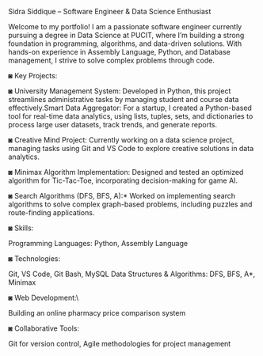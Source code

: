 Sidra Siddique – Software Engineer & Data Science Enthusiast

Welcome to my portfolio! I am a passionate software engineer currently pursuing a degree in Data Science at PUCIT,
where I’m building a strong foundation in programming, algorithms, and data-driven solutions. With hands-on experience in 
Assembly Language, Python, and Database management, I strive to solve complex problems through code.

◙ Key Projects:



◙ University Management System: Developed in Python, this project streamlines administrative tasks
by managing student and course data effectively.Smart Data Aggregator: For a startup, I created a Python-based tool 
for real-time data analytics, using lists, tuples, sets, and dictionaries to process large user datasets, track trends, and generate reports.


◙ Creative Mind Project: Currently working on a data science project, managing tasks using Git and VS Code to explore creative solutions in data analytics.


◙ Minimax Algorithm Implementation: Designed and tested an optimized algorithm for Tic-Tac-Toe, incorporating decision-making for game AI.


◙ Search Algorithms (DFS, BFS, A):* Worked on implementing search algorithms to solve complex graph-based problems, including puzzles and route-finding applications.


◙ Skills:

Programming Languages:
Python, Assembly Language


◙ Technologies: 


Git, VS Code, Git Bash, MySQL
Data Structures & Algorithms: DFS, BFS, A*, Minimax


◙ Web Development:\


Building an online pharmacy price comparison system

◙ Collaborative Tools:


Git for version control, Agile methodologies for project management
